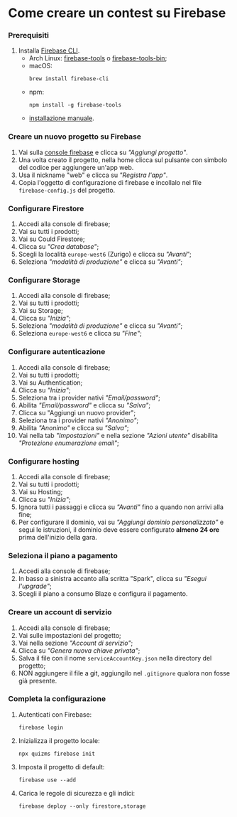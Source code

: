 # Come creare un contest su Firebase

### Prerequisiti

1. Installa [Firebase CLI](https://firebase.google.com/docs/cli).
   - Arch Linux: [firebase-tools](https://aur.archlinux.org/packages/firebase-tools/)
     o [firebase-tools-bin](https://aur.archlinux.org/packages/firebase-tools-bin/);
   - macOS:
     ```shell
     brew install firebase-cli
     ```
   - npm:
     ```shell
     npm install -g firebase-tools
     ```
   - [installazione manuale](https://firebase.google.com/docs/cli#install_the_firebase_cli).

### Creare un nuovo progetto su Firebase

1. Vai sulla [console firebase](https://console.firebase.google.com/) e clicca su _"Aggiungi progetto"_.
2. Una volta creato il progetto, nella home clicca sul pulsante con simbolo del codice per aggiungere un'app web.
3. Usa il nickname "web" e clicca su _"Registra l'app"_.
4. Copia l'oggetto di configurazione di firebase e incollalo nel file `firebase-config.js` del progetto.

### Configurare Firestore

1. Accedi alla console di firebase;
2. Vai su tutti i prodotti;
3. Vai su Could Firestore;
4. Clicca su _"Crea database"_;
5. Scegli la località `europe-west6` (Zurigo) e clicca su _"Avanti"_;
6. Seleziona _"modalità di produzione"_ e clicca su _"Avanti"_;

### Configurare Storage

1. Accedi alla console di firebase;
2. Vai su tutti i prodotti;
3. Vai su Storage;
4. Clicca su _"Inizia"_;
5. Seleziona _"modalità di produzione"_ e clicca su _"Avanti"_;
6. Seleziona `europe-west6` e clicca su _"Fine"_;

### Configurare autenticazione

1. Accedi alla console di firebase;
2. Vai su tutti i prodotti;
3. Vai su Authentication;
4. Clicca su _"Inizia"_;
5. Seleziona tra i provider nativi _"Email/password"_;
6. Abilita _"Email/password"_ e clicca su _"Salva"_;
7. Clicca su "Aggiungi un nuovo provider";
8. Seleziona tra i provider nativi _"Anonimo"_;
9. Abilita _"Anonimo"_ e clicca su _"Salva"_;
10. Vai nella tab _"Impostazioni"_ e nella sezione _"Azioni utente"_ disabilita _"Protezione enumerazione email"_;

### Configurare hosting

1. Accedi alla console di firebase;
2. Vai su tutti i prodotti;
3. Vai su Hosting;
4. Clicca su _"Inizia"_;
5. Ignora tutti i passaggi e clicca su _"Avanti"_ fino a quando non arrivi alla fine;
6. Per configurare il dominio, vai su _"Aggiungi dominio personalizzato"_ e segui le istruzioni, il dominio deve essere
   configurato **almeno 24 ore** prima dell'inizio della gara.

### Seleziona il piano a pagamento

1. Accedi alla console di firebase;
2. In basso a sinistra accanto alla scritta "Spark", clicca su _"Esegui l'upgrade"_;
3. Scegli il piano a consumo Blaze e configura il pagamento.

### Creare un account di servizio

1. Accedi alla console di firebase;
2. Vai sulle impostazioni del progetto;
3. Vai nella sezione _"Account di servizio"_;
4. Clicca su _"Genera nuova chiave privata"_;
5. Salva il file con il nome `serviceAccountKey.json` nella directory del progetto;
6. NON aggiungere il file a git, aggiungilo nel `.gitignore` qualora non fosse già presente.

### Completa la configurazione

1. Autenticati con Firebase:
   ```shell
   firebase login
   ```
2. Inizializza il progetto locale:
   ```shell
   npx quizms firebase init
   ```
3. Imposta il progetto di default:
   ```shell
   firebase use --add
   ```
4. Carica le regole di sicurezza e gli indici:
   ```shell
   firebase deploy --only firestore,storage
   ```
